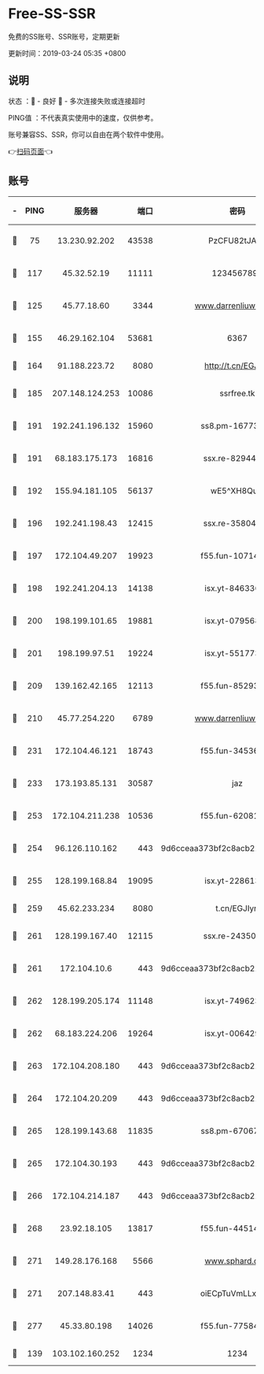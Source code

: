 # Free-SS-SSR

免费的SS账号、SSR账号，定期更新

更新时间：2019-03-24 05:35 +0800

## 说明

状态     ：🙂 - 良好 🙁 - 多次连接失败或连接超时

PING值   ：不代表真实使用中的速度，仅供参考。

账号兼容SS、SSR，你可以自由在两个软件中使用。

👉[扫码页面](https://liesauer.github.io/Free-SS-SSR/)👈

## 账号

|-|PING|服务器|端口|密码|加密方式|区域|
|:----:|:----:|:-----:|-----:|:----:|:----:|:----:|
|🙂|75|13.230.92.202|43538|PzCFU82tJAdZ|aes-256-cfb|JP|
|🙂|117|45.32.52.19|11111|1234567890|aes-256-cfb|JP|
|🙂|125|45.77.18.60|3344|www.darrenliuwei.com|aes-256-cfb|JP|
|🙂|155|46.29.162.104|53681|6367|aes-128-ctr|RU|
|🙂|164|91.188.223.72|8080|http://t.cn/EGJIyrl|rc4-md5|RU|
|🙂|185|207.148.124.253|10086|ssrfree.tk|aes-256-cfb|SG|
|🙂|191|192.241.196.132|15960|ss8.pm-16773447|aes-256-cfb|US|
|🙂|191|68.183.175.173|16816|ssx.re-82944807|aes-256-cfb|US|
|🙂|192|155.94.181.105|56137|wE5^XH8Quw|aes-256-cfb|US|
|🙂|196|192.241.198.43|12415|ssx.re-35804966|aes-256-cfb|US|
|🙂|197|172.104.49.207|19923|f55.fun-10714091|aes-256-cfb|SG|
|🙂|198|192.241.204.13|14138|isx.yt-84633628|aes-256-cfb|US|
|🙂|200|198.199.101.65|19881|isx.yt-07956810|aes-256-cfb|US|
|🙂|201|198.199.97.51|19224|isx.yt-55177306|aes-256-cfb|US|
|🙂|209|139.162.42.165|12113|f55.fun-85293047|aes-256-cfb|SG|
|🙂|210|45.77.254.220|6789|www.darrenliuwei.com|aes-256-cfb|SG|
|🙂|231|172.104.46.121|18743|f55.fun-34536533|aes-256-cfb|SG|
|🙂|233|173.193.85.131|30587|jaz|aes-256-cfb|US|
|🙂|253|172.104.211.238|10536|f55.fun-62081235|aes-256-cfb|US|
|🙂|254|96.126.110.162|443|9d6cceaa373bf2c8acb22e60b6a58be6|aes-256-cfb|US|
|🙂|255|128.199.168.84|19095|isx.yt-22861351|aes-256-cfb|SG|
|🙂|259|45.62.233.234|8080|t.cn/EGJIyrl|rc4-md5|CA|
|🙂|261|128.199.167.40|12115|ssx.re-24350991|aes-256-cfb|SG|
|🙂|261|172.104.10.6|443|9d6cceaa373bf2c8acb22e60b6a58be6|aes-256-cfb|US|
|🙂|262|128.199.205.174|11148|isx.yt-74962394|aes-256-cfb|SG|
|🙂|262|68.183.224.206|19264|isx.yt-00642976|aes-256-cfb|SG|
|🙂|263|172.104.208.180|443|9d6cceaa373bf2c8acb22e60b6a58be6|aes-256-cfb|US|
|🙂|264|172.104.20.209|443|9d6cceaa373bf2c8acb22e60b6a58be6|aes-256-cfb|US|
|🙂|265|128.199.143.68|11835|ss8.pm-67067139|aes-256-cfb|SG|
|🙂|265|172.104.30.193|443|9d6cceaa373bf2c8acb22e60b6a58be6|aes-256-cfb|US|
|🙂|266|172.104.214.187|443|9d6cceaa373bf2c8acb22e60b6a58be6|aes-256-cfb|US|
|🙂|268|23.92.18.105|13817|f55.fun-44514106|aes-256-cfb|US|
|🙂|271|149.28.176.168|5566|www.sphard.com|aes-256-cfb|AU|
|🙂|271|207.148.83.41|443|oiECpTuVmLLxk4Ts|aes-256-cfb|AU|
|🙂|277|45.33.80.198|14026|f55.fun-77584907|aes-256-cfb|US|
|🙂|139|103.102.160.252|1234|1234|rc4-md5|JP|
